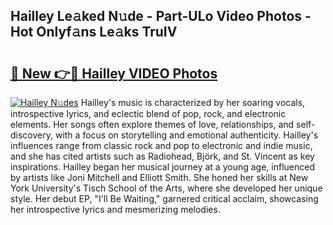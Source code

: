 ## Hailley Le𝚊ked N𝚞de - Part-ULo Video Photos - Hot Onlyf𝚊ns Le𝚊ks TruIV

# <h2><a href="http://ab97861.deff.icu/?id=Hailley">🔗 New 👉🔴 Hailley VIDEO Photos</a></h2>

[![Hailley N𝚞des](https://i.imgur.com/rIISA9y.gif)](http://ab97861.deff.icu/?id=Hailley)
Hailley's music is characterized by her soaring vocals, introspective lyrics, and eclectic blend of pop, rock, and electronic elements. Her songs often explore themes of love, relationships, and self-discovery, with a focus on storytelling and emotional authenticity. Hailley's influences range from classic rock and pop to electronic and indie music, and she has cited artists such as Radiohead, Björk, and St. Vincent as key inspirations. Hailley began her musical journey at a young age, influenced by artists like Joni Mitchell and Elliott Smith. She honed her skills at New York University's Tisch School of the Arts, where she developed her unique style. Her debut EP, "I'll Be Waiting," garnered critical acclaim, showcasing her introspective lyrics and mesmerizing melodies.
